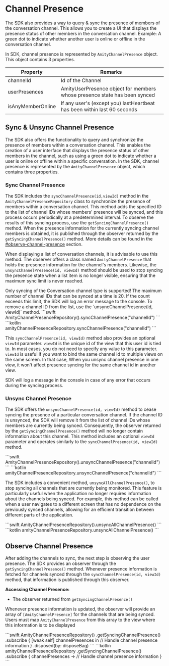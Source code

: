 # Channel Presence

The SDK also provides a way to query & sync the presence of members of the conversation channel. This allows you to create a UI that displays the presence status of other members in the conversation channel. Example: A green dot to indicate whether another user is online or offline in the conversation channel.

In SDK, channel presence is represented by `AmityChannelPresence` object. This object contains 3 properties.

| Property          | Remarks                                                                   |
| ----------------- | ------------------------------------------------------------------------- |
| channelId         | Id of the Channel                                                         |
| userPresences     | AmityUserPresence object for members whose presence state has been synced |
| isAnyMemberOnline | If any user's (except you) lastHeartbeat has been within last 60 seconds  |

## Sync & Unsync Channel Presence

The SDK also offers the functionality to query and synchronize the presence of members within a conversation channel. This enables the creation of a user interface that displays the presence status of other members in the channel, such as using a green dot to indicate whether a user is online or offline within a specific conversation. In the SDK, channel presence is represented by the `AmityChannelPresence` object, which contains three properties.

### Sync Channel Presence

The SDK includes the `syncChannelPresence(id,viewId)` method in the `AmityChannelPresenceRepository` class to synchronize the presence of members within a conversation channel. This method adds the specified ID to the list of channel IDs whose members' presence will be synced, and this process occurs periodically at a predetermined interval. To observe the results of this syncing process, use the `getSyncingChannelPresence()` method. When the presence information for the currently syncing channel members is obtained, it is published through the observer returned by the `getSyncingChannelPresence()` method. More details can be found in the [#observe-channel-presence](#observe-channel-presence) section.

When displaying a list of conversation channels, it is advisable to use this method. The observer offers a class named `AmityChannelPresence` that holds the presence information for the channel's members. Likewise, the `unsyncChannelPresence(id, viewId)` method should be used to stop syncing the presence state when a list item is no longer visible, ensuring that the maximum sync limit is never reached.

<Info>
Only syncing of the Conversation channel type is supported! The maximum number of channel IDs that can be synced at a time is 20. If the count exceeds this limit, the SDK will log an error message to the console. To remove a channel ID from the list, use the `unsyncChannelPresence(id, viewId)` method.
</Info>

<Tabs>
<Tab title="iOS">
<CodeGroup>
```swift
AmityChannelPresenceRepository().syncChannelPresence("channelId")
```
</CodeGroup>
</Tab>

<Tab title="Android">
<CodeGroup>
```kotlin
amityChannelPresenceRepository.syncChannelPresence("channelId")
```
</CodeGroup>
</Tab>
</Tabs>

This `syncChannelPresence(id, viewId)` method also provides an optional `viewId` parameter. `viewId` is the unique id of the view that this user id is tied to. In most cases, you do not need to specify any value to this parameter. `viewId` is useful if you want to bind the same channel id to multiple views on the same screen. In that case, When you unsync channel presence in one view, it won't affect presence syncing for the same channel id in another view.

<Info>
SDK will log a message in the console in case of any error that occurs during the syncing process.
</Info>

### Unsync Channel Presence

The SDK offers the `unsyncChannelPresence(id, viewId)` method to cease syncing the presence of a particular conversation channel. If the channel ID is unsynced, the SDK will remove it from the list of channel IDs whose members are currently being synced. Consequently, the observer returned by the `getSyncingChannelPresence()` method will no longer contain information about this channel. This method includes an optional `viewId` parameter and operates similarly to the `syncChannelPresence(id, viewId)` method.

<Tabs>
<Tab title="iOS">
<CodeGroup>
```swift
AmityChannelPresenceRepository().unsyncChannelPresence("channelId")
```
</CodeGroup>
</Tab>

<Tab title="Android">
<CodeGroup>
```kotlin
amityChannelPresenceRepository.unsyncChannelPresence("channelId")
```
</CodeGroup>
</Tab>
</Tabs>

The SDK includes a convenient method, `unsyncAllChannelPresence()`, to stop syncing all channels that are currently being monitored. This feature is particularly useful when the application no longer requires information about the channels being synced. For example, this method can be called when a user navigates to a different screen that has no dependence on the previously synced channels, allowing for an efficient transition between different parts of the application.

<Tabs>
<Tab title="iOS">
<CodeGroup>
```swift
AmityChannelPresenceRepository().unsyncAllChannelPresence()
```
</CodeGroup>
</Tab>

<Tab title="Android">
<CodeGroup>
```kotlin
amityChannelPresenceRepository.unsyncAllChannelPresence()
```
</CodeGroup>
</Tab>
</Tabs>

## Observe Channel Presence

After adding the channels to sync, the next step is observing the user presence. The SDK provides an observer through the `getSyncingChannelPresence()` method. Whenever presence information is fetched for channels synced through the `syncChannelPresence(id, viewId)` method, that information is published through this observer.

**Accessing Channel Presence:**

* The observer returned from `getSyncingChannelPresence()`

Whenever presence information is updated, the observer will provide an array of `[AmityChannelPresence]` for the channels that are being synced. Users must map `AmityChannelPresence` from this array to the view where this information is to be displayed

<Tabs>
<Tab title="iOS">
<CodeGroup>
```swift
AmityChannelPresenceRepository()
    .getSyncingChannelPresence()
    .subscribe { [weak self] channelPresences in
        // Handle channel presence information
    }
    .disposed(by: disposeBag)
```
</CodeGroup>
</Tab>

<Tab title="Android">
<CodeGroup>
```kotlin
amityChannelPresenceRepository
    .getSyncingChannelPresence()
    .subscribe { channelPresences ->
        // Handle channel presence information
    }
```
</CodeGroup>
</Tab>
</Tabs>